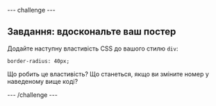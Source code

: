 \--- challenge \---

## Завдання: вдоскональте ваш постер

Додайте наступну властивість CSS до вашого стилю `div`:

    border-radius: 40px;
    

Що робить це властивість? Що станеться, якщо ви зміните номер у наведеному вище коді?

\--- /challenge \---